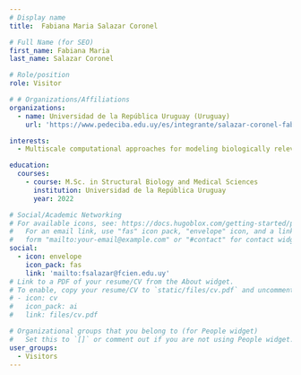 ```yaml
---
# Display name
title:  Fabiana Maria Salazar Coronel

# Full Name (for SEO)
first_name: Fabiana Maria
last_name: Salazar Coronel

# Role/position
role: Visitor

# # Organizations/Affiliations
organizations:
  - name: Universidad de la República Uruguay (Uruguay)
    url: 'https://www.pedeciba.edu.uy/es/integrante/salazar-coronel-fabiana-maria/'

interests:
  - Multiscale computational approaches for modeling biologically relevant enzymes

education:
  courses:
    - course: M.Sc. in Structural Biology and Medical Sciences 
      institution: Universidad de la República Uruguay 
      year: 2022

# Social/Academic Networking
# For available icons, see: https://docs.hugoblox.com/getting-started/page-builder/#icons
#   For an email link, use "fas" icon pack, "envelope" icon, and a link in the
#   form "mailto:your-email@example.com" or "#contact" for contact widget.
social:
  - icon: envelope
    icon_pack: fas
    link: 'mailto:fsalazar@fcien.edu.uy'
# Link to a PDF of your resume/CV from the About widget.
# To enable, copy your resume/CV to `static/files/cv.pdf` and uncomment the lines below.
# - icon: cv
#   icon_pack: ai
#   link: files/cv.pdf

# Organizational groups that you belong to (for People widget)
#   Set this to `[]` or comment out if you are not using People widget.
user_groups:
  - Visitors
---
```

